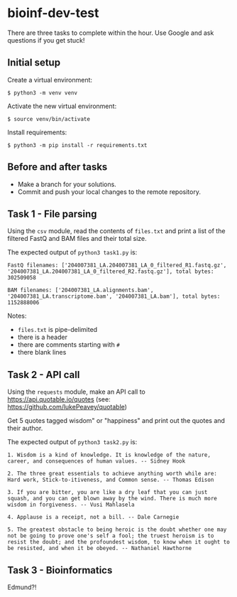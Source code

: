 # bioinf-dev-test

There are three tasks to complete within the hour.  Use Google and ask questions if you get stuck!

## Initial setup

Create a virtual environment:

`$ python3 -m venv venv`

Activate the new virtual environment:

`$ source venv/bin/activate`

Install requirements:

`$ python3 -m pip install -r requirements.txt`

## Before and after tasks

- Make a branch for your solutions.
- Commit and push your local changes to the remote repository.

## Task 1 - File parsing

Using the `csv` module, read the contents of `files.txt` and print a list of the filtered FastQ and BAM files and their total size.

The expected output of `python3 task1.py` is:

```
FastQ filenames: ['204007381_LA.204007381_LA_0_filtered_R1.fastq.gz', '204007381_LA.204007381_LA_0_filtered_R2.fastq.gz'], total bytes: 302509058

BAM filenames: ['204007381_LA.alignments.bam', '204007381_LA.transcriptome.bam', '204007381_LA.bam'], total bytes: 1152888006

```

Notes:
- `files.txt` is pipe-delimited
- there is a header
- there are comments starting with `#`
- there blank lines

## Task 2 - API call

Using the `requests` module, make an API call to https://api.quotable.io/quotes (see: https://github.com/lukePeavey/quotable)

Get 5 quotes tagged wisdom" or "happiness" and print out the quotes and their author.

The expected output of `python3 task2.py` is:

```
1. Wisdom is a kind of knowledge. It is knowledge of the nature, career, and consequences of human values. -- Sidney Hook

2. The three great essentials to achieve anything worth while are: Hard work, Stick-to-itiveness, and Common sense. -- Thomas Edison

3. If you are bitter, you are like a dry leaf that you can just squash, and you can get blown away by the wind. There is much more wisdom in forgiveness. -- Vusi Mahlasela

4. Applause is a receipt, not a bill. -- Dale Carnegie

5. The greatest obstacle to being heroic is the doubt whether one may not be going to prove one's self a fool; the truest heroism is to resist the doubt; and the profoundest wisdom, to know when it ought to be resisted, and when it be obeyed. -- Nathaniel Hawthorne

```

## Task 3 - Bioinformatics

Edmund?!